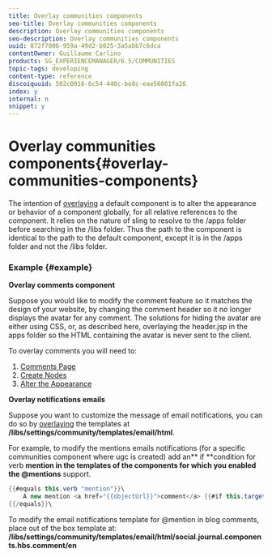 ```yaml
---
title: Overlay communities components
seo-title: Overlay communities components
description: Overlay communities components
seo-description: Overlay communities components
uuid: 872f7006-959a-49d2-b025-3a5abb7c6dca
contentOwner: Guillaume Carlino
products: SG_EXPERIENCEMANAGER/6.5/COMMUNITIES
topic-tags: developing
content-type: reference
discoiquuid: 502c0916-6c54-440c-be8c-eae56001fa26
index: y
internal: n
snippet: y
---
```


# Overlay communities components{#overlay-communities-components}

The intention of [overlaying](/communities/using/client-customize.md#overlays) a default component is to alter the appearance or behavior of a component globally, for all relative references to the component. It relies on the nature of sling to resolve to the /apps folder before searching in the /libs folder. Thus the path to the component is identical to the path to the default component, except it is in the /apps folder and not the /libs folder.

### Example {#example}

**Overlay comments component**

Suppose you would like to modify the comment feature so it matches the design of your website, by changing the comment header so it no longer displays the avatar for any comment. The solutions for hiding the avatar are either using CSS, or, as described here, overlaying the header.jsp in the apps folder so the HTML containing the avatar is never sent to the client.

To overlay comments you will need to:

1. [Comments Page](/communities/using/overlay-create-comments-page.md)
1. [Create Nodes](/communities/using/overlay-create-nodes.md)
1. [Alter the Appearance](../../communities/using/overlay-alter-appearance.md)

**Overlay notifications emails**

Suppose you want to customize the message of email notifications, you can do so by [overlaying](/communities/using/client-customize.md#overlays) the templates at **/libs/settings/community/templates/email/html**.

For example, to modify the mentions emails notifications (for a specific communities component where ugc is created) add an** if **condition for verb **mention **in the templates of the components for which you enabled the** @mentions** support.

```java
{{#equals this.verb "mention"}}\
    A new mention <a href="{{objectUrl}}">comment</a> {{#if this.target.properties.[jcr:title]}}to the article "{{{target.displayName}}}" {{/if}}was added by {{{user.name}}} on {{dateUtil this.published format="EEE, d MMM yyyy HH:mm:ss z"}}.\n \
{{/equals}}\
```

To modify the email notifications template for @mention in blog comments, place out of the box template at: **/libs/settings/community/templates/email/html/social.journal.components.hbs.comment/en**
